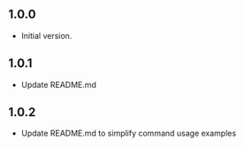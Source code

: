 ## 1.0.0

- Initial version.

## 1.0.1

- Update README.md

## 1.0.2

- Update README.md to simplify command usage examples